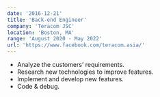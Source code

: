 ```yaml
---
date: '2016-12-21'
title: 'Back-end Engineer'
company: 'Teracom JSC'
location: 'Boston, MA'
range: 'August 2020 - May 2022'
url: 'https://www.facebook.com/teracom.asia/'
---
```


- Analyze the customers’ requirements.
- Research new technologies to improve features.
- Implement and develop new features.
- Code & debug.
